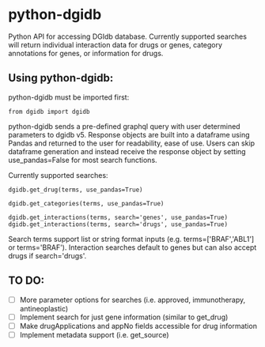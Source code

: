 # python-dgidb
Python API for accessing DGIdb database. Currently supported searches will return individual interaction data for drugs or genes, category annotations for genes, or information for drugs.

## Using python-dgidb:
python-dgidb must be imported first:

    from dgidb import dgidb

python-dgidb sends a pre-defined graphql query with user determined parameters to dgidb v5. Response objects are built into a dataframe using Pandas and returned to the user for readability, ease of use. Users can skip dataframe generation and instead receive the response object by setting use_pandas=False for most search functions.

Currently supported searches:

    dgidb.get_drug(terms, use_pandas=True)

    dgidb.get_categories(terms, use_pandas=True)

    dgidb.get_interactions(terms, search='genes', use_pandas=True)
    dgidb.get_interactions(terms, search='drugs', use_pandas=True)

Search terms support list or string format inputs (e.g. terms=['BRAF','ABL1'] or terms='BRAF'). Interaction searches default to genes but can also accept drugs if search='drugs'.

## TO DO:
- [ ] More parameter options for searches (i.e. approved, immunotherapy, antineoplastic)
- [ ] Implement search for just gene information (similar to get_drug)
- [ ] Make drugApplications and appNo fields accessible for drug information
- [ ] Implement metadata support (i.e. get_source)
